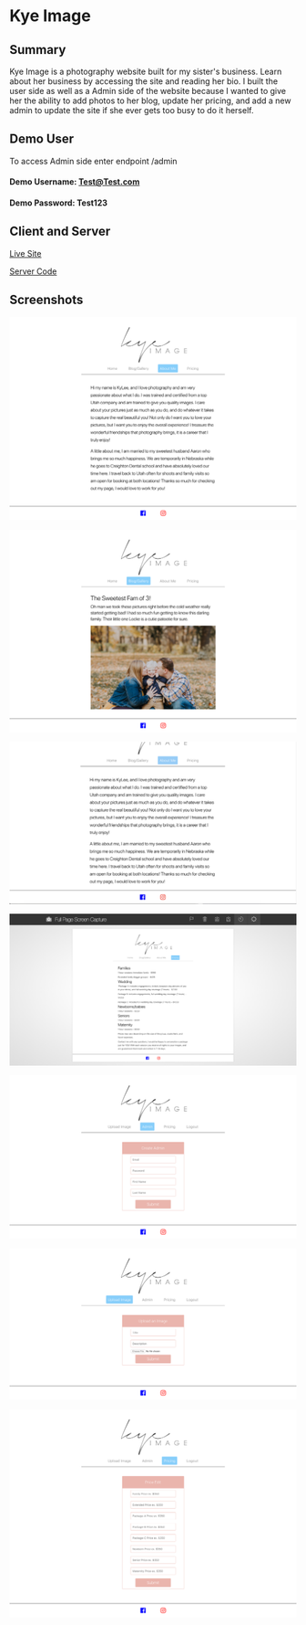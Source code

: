 # Kye Image

## Summary

Kye Image is a photography website built for my sister's business. Learn about her business by accessing the site and reading her bio. I built the user side as well as a Admin side of the website because I wanted to give her the ability to add photos to her blog, update her pricing, and add a new admin to update the site if she ever gets too busy to do it herself.

## Demo User

To access Admin side enter endpoint /admin

#### Demo Username: Test@Test.com

#### Demo Password: Test123

## Client and Server

[Live Site](https://rocky-sea-86985.herokuapp.com/)

[Server Code](https://github.com/CaseyVandyke/kye-image-server)

## Screenshots

![](image-screenshots/Home.png)

![](image-screenshots/Blog.png)

![](image-screenshots/About-me.png)

![](image-screenshots/Pricing.png)

![](image-screenshots/Add-admin.png)

![](image-screenshots/Upload-img.png)

![](image-screenshots/Price-edit.png)
